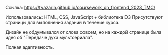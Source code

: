 Ссылка: https://tkazarin.github.io/coursework_on_frontend_2023_TMC/

Использовались: HTML, CSS, JavaScript + библиотека D3
Присутствуют страницы для выполнения заданий в течение курса.

Дизайн не обдумывался от слова совсем, но на каждой странице была идея об "Передаче духа мультсериала".

Полная адаптивность.
